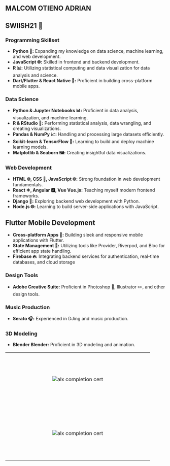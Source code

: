 <table align="center">
<tr>
   <td align="center" width="440" height="170">
        <img src="https://github.com/user-attachments/assets/22949b3b-fda1-4083-a2f8-37094d2ab74d" alt="alx completion cert" />
      <br> 
    </td> 
</tr>
<tr>
     <td align="center" width="440" height="170">
        <img src="https://imgur.com/a/Noa4uSR" alt="alx completion cert" />
      <br> 
    </td> 
</tr>
  
## MALCOM OTIENO ADRIAN 
## SWIISH21  🏀

### Programming Skillset
* **Python 🐍:** Expanding my knowledge on data science, machine learning, and web development.
* **JavaScript 🌐:** Skilled in frontend and backend development.
* **R 📊:** Utilizing statistical computing and data visualization for data analysis and science.
* **Dart/Flutter & React Native 📱:** Proficient in building cross-platform mobile apps.

### Data Science
* **Python & Jupyter Notebooks 📊:** Proficient in data analysis, visualization, and machine learning.
* **R & RStudio 📘:** Performing statistical analysis, data wrangling, and creating visualizations.
* **Pandas & NumPy 📈:** Handling and processing large datasets efficiently.
* **Scikit-learn & TensorFlow 🤖:** Learning to build and deploy machine learning models.
* **Matplotlib & Seaborn 🖼️:** Creating insightful data visualizations.

### Web Development
* **HTML 🌐, CSS 🎨, JavaScript 🌐:** Strong foundation in web development fundamentals.
* **React ⚛️, Angular 🅰️, Vue Vue.js:** Teaching myself modern frontend frameworks.
* **Django 🐘:** Exploring backend web development with Python.
* **Node.js 🌐:** Learning to build server-side applications with JavaScript.

## Flutter Mobile Development
* **Cross-platform Apps 📱:** Building sleek and responsive mobile applications with Flutter.
* **State Management 🧩:** Utilizing tools like Provider, Riverpod, and Bloc for efficient app state handling.
* **Firebase 🔥:** Integrating backend services for authentication, real-time databases, and cloud storage

### Design Tools
* **Adobe Creative Suite:** Proficient in Photoshop 🎨, Illustrator ✏️, and other design tools.

### Music Production
* **Serato 🎧:** Experienced in DJing and music production.

### 3D Modeling
* **Blender Blender:** Proficient in 3D modeling and animation.
